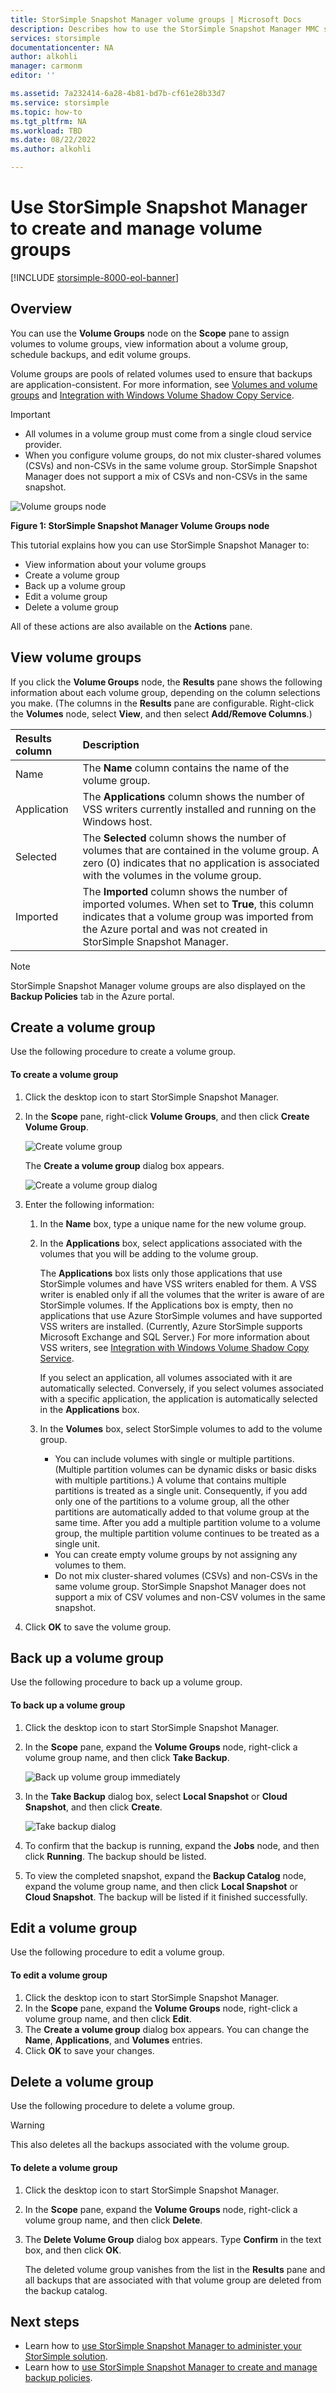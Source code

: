 ```yaml
---
title: StorSimple Snapshot Manager volume groups | Microsoft Docs
description: Describes how to use the StorSimple Snapshot Manager MMC snap-in to create and manage volume groups.
services: storsimple
documentationcenter: NA
author: alkohli
manager: carmonm
editor: ''

ms.assetid: 7a232414-6a28-4b81-bd7b-cf61e28b33d7
ms.service: storsimple
ms.topic: how-to
ms.tgt_pltfrm: NA
ms.workload: TBD
ms.date: 08/22/2022
ms.author: alkohli

---
```

# Use StorSimple Snapshot Manager to create and manage volume groups

[!INCLUDE [storsimple-8000-eol-banner](../../includes/storsimple-8000-eol-banner-2.md)]

## Overview
You can use the **Volume Groups** node on the **Scope** pane to assign volumes to volume groups, view information about a volume group, schedule backups, and edit volume groups.

Volume groups are pools of related volumes used to ensure that backups are application-consistent. For more information, see [Volumes and volume groups](storsimple-what-is-snapshot-manager.md#volumes-and-volume-groups) and [Integration with Windows Volume Shadow Copy Service](storsimple-what-is-snapshot-manager.md#integration-with-windows-volume-shadow-copy-service).

> [!IMPORTANT]
> * All volumes in a volume group must come from a single cloud service provider.
> * When you configure volume groups, do not mix cluster-shared volumes (CSVs) and non-CSVs in the same volume group. StorSimple Snapshot Manager does not support a mix of CSVs and non-CSVs in the same snapshot.

![Volume groups node](./media/storsimple-snapshot-manager-manage-volume-groups/HCS_SSM_Volume_groups.png)

**Figure 1: StorSimple Snapshot Manager Volume Groups node** 

This tutorial explains how you can use StorSimple Snapshot Manager to:

* View information about your volume groups
* Create a volume group
* Back up a volume group
* Edit a volume group
* Delete a volume group

All of these actions are also available on the **Actions** pane.

## View volume groups
If you click the **Volume Groups** node, the **Results** pane shows the following information about each volume group, depending on the column selections you make. (The columns in the **Results** pane are configurable. Right-click the **Volumes** node, select **View**, and then select **Add/Remove Columns**.)

| Results column | Description |
|:--- |:--- |
| Name |The **Name** column contains the name of the volume group. |
| Application |The **Applications** column shows the number of VSS writers currently installed and running on the Windows host. |
| Selected |The **Selected** column shows the number of volumes that are contained in the volume group. A zero (0) indicates that no application is associated with the volumes in the volume group. |
| Imported |The **Imported** column shows the number of imported volumes. When set to **True**, this column indicates that a volume group was imported from the Azure portal and was not created in StorSimple Snapshot Manager. |

> [!NOTE]
> StorSimple Snapshot Manager volume groups are also displayed on the **Backup Policies** tab in the Azure portal.
> 
> 

## Create a volume group
Use the following procedure to create a volume group.

#### To create a volume group
1. Click the desktop icon to start StorSimple Snapshot Manager.
2. In the **Scope** pane, right-click **Volume Groups**, and then click **Create Volume Group**.
   
    ![Create volume group](./media/storsimple-snapshot-manager-manage-volume-groups/HCS_SSM_Create_volume_group.png)
   
    The **Create a volume group** dialog box appears.
   
    ![Create a volume group dialog](./media/storsimple-snapshot-manager-manage-volume-groups/HCS_SSM_CreateVolumeGroup_dialog.png)
3. Enter the following information:
   
   1. In the **Name** box, type a unique name for the new volume group.
   2. In the **Applications** box, select applications associated with the volumes that you will be adding to the volume group.
      
       The **Applications** box lists only those applications that use StorSimple volumes and have VSS writers enabled for them. A VSS writer is enabled only if all the volumes that the writer is aware of are StorSimple volumes. If the Applications box is empty, then no applications that use Azure StorSimple volumes and have supported VSS writers are installed. (Currently, Azure StorSimple supports Microsoft Exchange and SQL Server.) For more information about VSS writers, see [Integration with Windows Volume Shadow Copy Service](storsimple-what-is-snapshot-manager.md#integration-with-windows-volume-shadow-copy-service).
      
       If you select an application, all volumes associated with it are automatically selected. Conversely, if you select volumes associated with a specific application, the application is automatically selected in the **Applications** box. 
   3. In the **Volumes** box, select StorSimple volumes to add to the volume group. 
      
      * You can include volumes with single or multiple partitions. (Multiple partition volumes can be dynamic disks or basic disks with multiple partitions.) A volume that contains multiple partitions is treated as a single unit. Consequently, if you add only one of the partitions to a volume group, all the other partitions are automatically added to that volume group at the same time. After you add a multiple partition volume to a volume group, the multiple partition volume continues to be treated as a single unit.
      * You can create empty volume groups by not assigning any volumes to them. 
      * Do not mix cluster-shared volumes (CSVs) and non-CSVs in the same volume group. StorSimple Snapshot Manager does not support a mix of CSV volumes and non-CSV volumes in the same snapshot.
4. Click **OK** to save the volume group.

## Back up a volume group
Use the following procedure to back up a volume group.

#### To back up a volume group
1. Click the desktop icon to start StorSimple Snapshot Manager.
2. In the **Scope** pane, expand the **Volume Groups** node, right-click a volume group name, and then click **Take Backup**.
   
    ![Back up volume group immediately](./media/storsimple-snapshot-manager-manage-volume-groups/HCS_SSM_Take_backup.png)
3. In the **Take Backup** dialog box, select **Local Snapshot** or **Cloud Snapshot**, and then click **Create**.
   
    ![Take backup dialog](./media/storsimple-snapshot-manager-manage-volume-groups/HCS_SSM_TakeBackup_dialog.png)
4. To confirm that the backup is running, expand the **Jobs** node, and then click **Running**. The backup should be listed.
5. To view the completed snapshot, expand the **Backup Catalog** node, expand the volume group name, and then click **Local Snapshot** or **Cloud Snapshot**. The backup will be listed if it finished successfully.

## Edit a volume group
Use the following procedure to edit a volume group.

#### To edit a volume group
1. Click the desktop icon to start StorSimple Snapshot Manager.
2. In the **Scope** pane, expand the **Volume Groups** node, right-click a volume group name, and then click **Edit**.
3. The **Create a volume group** dialog box appears. You can change the **Name**, **Applications**, and **Volumes** entries.
4. Click **OK** to save your changes.

## Delete a volume group
Use the following procedure to delete a volume group. 

> [!WARNING]
> This also deletes all the backups associated with the volume group.
> 
> 

#### To delete a volume group
1. Click the desktop icon to start StorSimple Snapshot Manager.
2. In the **Scope** pane, expand the **Volume Groups** node, right-click a volume group name, and then click **Delete**.
3. The **Delete Volume Group** dialog box appears. Type **Confirm** in the text box, and then click **OK**.
   
    The deleted volume group vanishes from the list in the **Results** pane and all backups that are associated with that volume group are deleted from the backup catalog.

## Next steps
* Learn how to [use StorSimple Snapshot Manager to administer your StorSimple solution](storsimple-snapshot-manager-admin.md).
* Learn how to [use StorSimple Snapshot Manager to create and manage backup policies](storsimple-snapshot-manager-manage-backup-policies.md).


